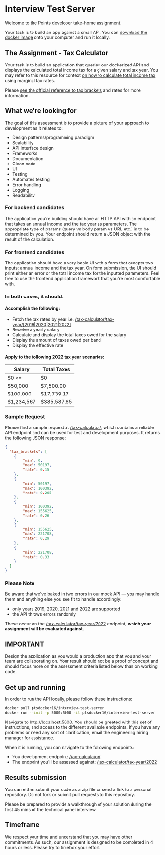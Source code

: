 # Interview Test Server

Welcome to the Points developer take-home assignment.

Your task is to build an app against a small API. You can [download the docker image](#get-up-and-running) onto your computer and run it locally. 

## The Assignment - Tax Calculator

Your task is to build an application that queries our dockerized API and displays the calculated total income tax for a given salary and tax year.
You may refer to this resource for context [on how to calculate total income tax](https://investinganswers.com/dictionary/m/marginal-tax-rate#:~:text=To%20calculate%20marginal%20tax%20rate) using marginal tax rates.

Please [see the official reference to tax brackets](https://www.canada.ca/en/financial-consumer-agency/services/financial-toolkit/taxes/taxes-2/5.html) and rates for more information.

## What we're looking for

The goal of this assessment is to provide a picture of your approach to development as it relates to:

* Design patterns/programming paradigm
* Scalability
* API interface design
* Frameworks
* Documentation
* Clean code
* UI
* Testing
* Automated testing
* Error handling
* Logging
* Readability

### For backend candidates

The application you’re building should have an HTTP API with an endpoint that takes an annual income and the tax year as parameters. The appropriate type of params (query vs body param vs URL etc.) is to be determined by you. Your endpoint should return a JSON object with the result of the calculation.

### For frontend candidates

The application should have a very basic UI with a form that accepts two inputs: annual income and the tax year. On form submission, the UI should print either an error or the total income tax for the inputted parameters. Feel free to use the frontend application framework that you're most comfortable with.

### In both cases, it should:

#### Accomplish the following:

* Fetch the tax rates by year i.e. 
  [/tax-calculator/tax-year/[2019|2020|2021|2022]](/tax-calculator/tax-year/2022)
* Receive a yearly salary
* Calculate and display the total taxes owed for the salary
* Display the amount of taxes owed per band
* Display the effective rate

#### Apply to the following 2022 tax year scenarios:

| Salary      | Total Taxes |
|-------------|-------------|
| $0 <=       | $0          |
| $50,000     | $7,500.00   |
| $100,000    | $17,739.17  |
| $1,234,567  | $385,587.65 |

### Sample Request

Please find a sample request at [/tax-calculator/](http://localhost:5000/tax-calculator/), 
which contains a reliable API endpoint and can be used for test and development purposes. 
It returns the following JSON response: 


```json
{
  "tax_brackets": [
    {
        "min": 0,
        "max": 50197,
        "rate": 0.15
    },
    {
        "min": 50197,
        "max": 100392,
        "rate": 0.205
    },
    {
        "min": 100392,
        "max": 155625,
        "rate": 0.26
    },
    {
        "min": 155625,
        "max": 221708,
        "rate": 0.29
    },
    {
        "min": 221708,
        "rate": 0.33
    }
  ]
}

```


### Please Note

Be aware that we’ve baked in two errors in our mock API — you may handle them and anything else you see fit to handle accordingly:

* only years 2019, 2020, 2021 and 2022 are supported
* the API throws errors randomly

These occur on the [/tax-calculator/tax-year/2022](/tax-calculator/tax-year/2022) endpoint, **which your assignment will be evaluated against**.

##  IMPORTANT

Design the application as you would a production app that you and your team are collaborating on. Your result should not be a proof of concept and should focus more on the assessment criteria listed below than on working code.

## Get up and running

In order to run the API locally, please follow these instructions:

```bash
docker pull ptsdocker16/interview-test-server
docker run --init -p 5000:5000 -it ptsdocker16/interview-test-server
```

Navigate to [http://localhost:5000](http://localhost:5000). You should be greeted with this set of instructions, and access to the different available endpoints. If you have any problems or need any sort of clarification, email the engineering hiring manager for assistance.

When it is running, you can navigate to the following endpoints:

* You development endpoint: [/tax-calculator/](http://localhost:5000/tax-calculator/)
* The endpoint you'll be assessed against: [/tax-calculator/tax-year/2022](/tax-calculator/tax-year/2022) 

## Results submission

You can either submit your code as a zip file or send a link to a personal repository. Do not fork or submit pull requests to this repository. 

Please be prepared to provide a walkthrough of your solution during the first 45 mins of the technical panel interview.

## Timeframe

We respect your time and understand that you may have other commitments. As such, our assignment is designed to be completed in 4 hours or less. Please try to timebox your effort.
